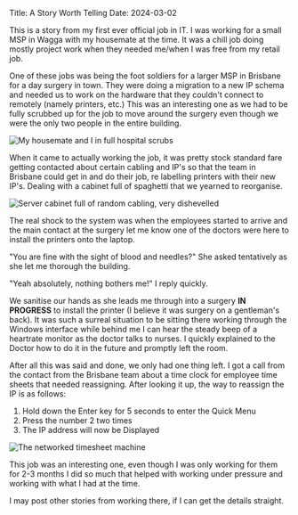 Title: A Story Worth Telling
Date: 2024-03-02

This is a story from my first ever official job in IT. I was working for a small MSP in Wagga with my housemate at the time. It was a chill job doing mostly project work when they needed me/when I was free from my retail job.

One of these jobs was being the foot soldiers for a larger MSP in Brisbane for a day surgery in town. They were doing a migration to a new IP schema and needed us to work on the hardware that they couldn't connect to remotely (namely printers, etc.) This was an interesting one as we had to be fully scrubbed up for the job to move around the surgery even though we were the only two people in the entire building.

![My housemate and I in full hospital scrubs]({static}/images/scrub_selfie.jpg)

When it came to actually working the job, it was pretty stock standard fare getting contacted about certain cabling and IP's so that the team in Brisbane could get in and do their job, re labelling printers with their new IP's. Dealing with a cabinet full of spaghetti that we yearned to reorganise.

![Server cabinet full of random cabling, very dishevelled]({static}/images/server_cabinet_day_surgery.jpg)

The real shock to the system was when the employees started to arrive and the main contact at the surgery let me know one of the doctors were here to install the printers onto the laptop.

"You are fine with the sight of blood and needles?" She asked tentatively as she let me thorough the building.

"Yeah absolutely, nothing bothers me!" I reply quickly.

We sanitise our hands as she leads me through into a surgery **IN PROGRESS** to install the printer (I believe it was surgery on a gentleman's back). It was such a surreal situation to be sitting there working through the Windows interface while behind me I can hear the steady beep of a heartrate monitor as the doctor talks to nurses. I quickly explained to the Doctor how to do it in the future and promptly left the room.

After all this was said and done, we only had one thing left. I got a call from the contact from the Brisbane team about a time clock for employee time sheets that needed reassigning. After looking it up, the way to reassign the IP is as follows:

<ol>
    <li>Hold down the Enter key for 5 seconds to enter the Quick Menu</li>
    <li>Press the number 2 two times</li>
    <li>The IP address will now be Displayed</li>
</ol>

![The networked timesheet machine]({static}/images/bundy_time_clock.jpg)

This job was an interesting one, even though I was only working for them for 2-3 months I did so much that helped with working under pressure and working with what I had at the time.

I may post other stories from working there, if I can get the details straight.
